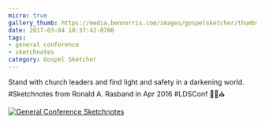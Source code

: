 ```yaml
---
micro: true
gallery_thumb: https://media.bennorris.com/images/gospelsketcher/thumbs/apr-16-2-rasband.jpg
date: 2017-03-04 18:37:42-0700
tags:
- general conference
- sketchnotes
category: Gospel Sketcher
---
```


Stand with church leaders and find light and safety in a darkening world. #Sketchnotes from Ronald A. Rasband in Apr 2016 #LDSConf ✍🏼⛪️

[![General Conference Sketchnotes](https://media.bennorris.com/images/gospelsketcher/general-conference/apr-2016/apr-16-2-rasband.jpg)](https://media.bennorris.com/images/gospelsketcher/general-conference/apr-2016/apr-16-2-rasband.jpg)
